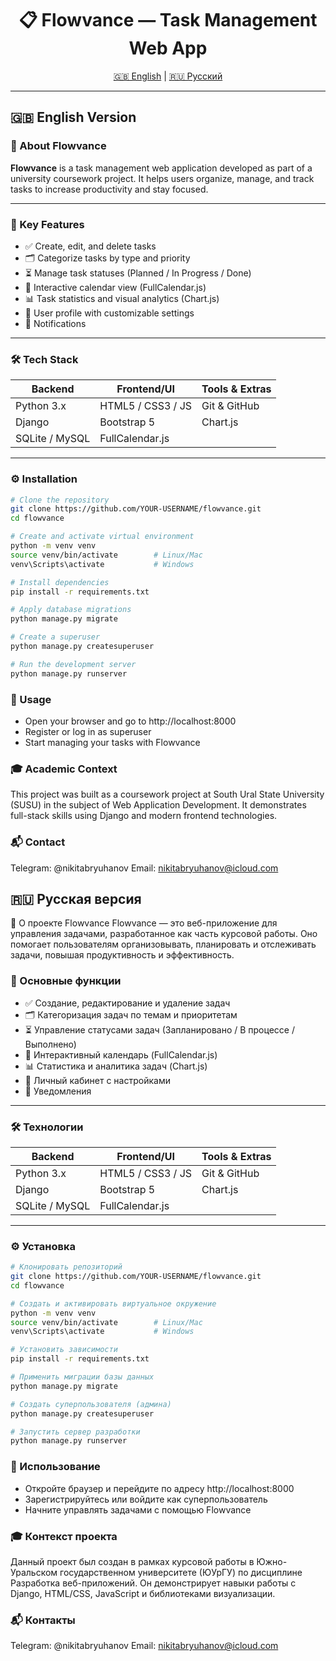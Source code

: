 <h1 align="center">📋 Flowvance — Task Management Web App</h1>
<p align="center">
  <a href="#en">🇬🇧 English</a> | <a href="#ru">🇷🇺 Русский</a>
</p>

---

<div id="en"></div>

## 🇬🇧 English Version

### 💼 About Flowvance

**Flowvance** is a task management web application developed as part of a university coursework project. It helps users organize, manage, and track tasks to increase productivity and stay focused.

---

### 🚀 Key Features

- ✅ Create, edit, and delete tasks  
- 🗂 Categorize tasks by type and priority  
- ⏳ Manage task statuses (Planned / In Progress / Done)  
- 📅 Interactive calendar view (FullCalendar.js)  
- 📊 Task statistics and visual analytics (Chart.js)  
- 👤 User profile with customizable settings  
- 🔔 Notifications

---

### 🛠 Tech Stack

| Backend       | Frontend/UI           | Tools & Extras     |
|---------------|------------------------|----------------------|
| Python 3.x     | HTML5 / CSS3 / JS     | Git & GitHub        |
| Django         | Bootstrap 5           | Chart.js            |
| SQLite / MySQL | FullCalendar.js       |                     |

---

### ⚙️ Installation

```bash
# Clone the repository
git clone https://github.com/YOUR-USERNAME/flowvance.git
cd flowvance

# Create and activate virtual environment
python -m venv venv
source venv/bin/activate        # Linux/Mac
venv\Scripts\activate           # Windows

# Install dependencies
pip install -r requirements.txt

# Apply database migrations
python manage.py migrate

# Create a superuser
python manage.py createsuperuser

# Run the development server
python manage.py runserver
```
### 🧪 Usage

- Open your browser and go to http://localhost:8000
- Register or log in as superuser
- Start managing your tasks with Flowvance

### 🎓 Academic Context

This project was built as a coursework project at South Ural State University (SUSU)
in the subject of Web Application Development. It demonstrates full-stack skills using Django and modern frontend technologies.

### 📬 Contact

Telegram: @nikitabryuhanov
Email: nikitabryuhanov@icloud.com

<div id="ru"></div>

## 🇷🇺 Русская версия
💼 О проекте Flowvance
Flowvance — это веб-приложение для управления задачами, разработанное как часть курсовой работы. Оно помогает пользователям организовывать, планировать и отслеживать задачи, повышая продуктивность и эффективность.

### 🚀 Основные функции

- ✅ Создание, редактирование и удаление задач
- 🗂 Категоризация задач по темам и приоритетам
- ⏳ Управление статусами задач (Запланировано / В процессе / Выполнено)
- 📅 Интерактивный календарь (FullCalendar.js)
- 📊 Статистика и аналитика задач (Chart.js)
- 👤 Личный кабинет с настройками
- 🔔 Уведомления

---

### 🛠 Технологии

| Backend       | Frontend/UI           | Tools & Extras     |
|---------------|------------------------|----------------------|
| Python 3.x     | HTML5 / CSS3 / JS     | Git & GitHub        |
| Django         | Bootstrap 5           | Chart.js            |
| SQLite / MySQL | FullCalendar.js       |                     |

---

### ⚙️ Установка

```bash
# Клонировать репозиторий
git clone https://github.com/YOUR-USERNAME/flowvance.git
cd flowvance

# Создать и активировать виртуальное окружение
python -m venv venv
source venv/bin/activate        # Linux/Mac
venv\Scripts\activate           # Windows

# Установить зависимости
pip install -r requirements.txt

# Применить миграции базы данных
python manage.py migrate

# Создать суперпользователя (админа)
python manage.py createsuperuser

# Запустить сервер разработки
python manage.py runserver
```
### 🧪 Использование

- Откройте браузер и перейдите по адресу http://localhost:8000
- Зарегистрируйтесь или войдите как суперпользователь
- Начните управлять задачами с помощью Flowvance

### 🎓 Контекст проекта

Данный проект был создан в рамках курсовой работы в Южно-Уральском государственном университете (ЮУрГУ)
по дисциплине Разработка веб-приложений. Он демонстрирует навыки работы с Django, HTML/CSS, JavaScript и библиотеками визуализации.

### 📬 Контакты

Telegram: @nikitabryuhanov
Email: nikitabryuhanov@icloud.com
